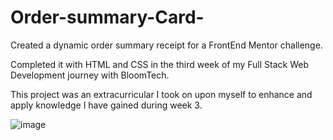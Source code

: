 # Order-summary-Card-
Created a dynamic order summary receipt for a FrontEnd Mentor challenge. 

Completed it with HTML and CSS in the third week of my Full Stack Web Development journey with BloomTech. 

This project was an extracurricular I took on upon myself to enhance and apply knowledge I have gained during week 3.  


![image](https://user-images.githubusercontent.com/90358616/152410660-89fd2a2e-eb87-4fc2-a0f1-dfe05a4b38ca.png)

